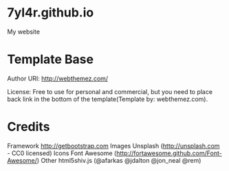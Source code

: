 # 7yl4r.github.io
My website

# Template Base #
Author URI: http://webthemez.com/

License: Free to use for personal and commercial, but you need to place back link in the bottom of the template(Template by: webthemez.com).

Credits
=======
Framework  http://getbootstrap.com
Images	Unsplash (http://unsplash.com - CC0 licensed)
Icons	Font Awesome (http://fortawesome.github.com/Font-Awesome/)
Other	html5shiv.js (@afarkas @jdalton @jon_neal @rem)

